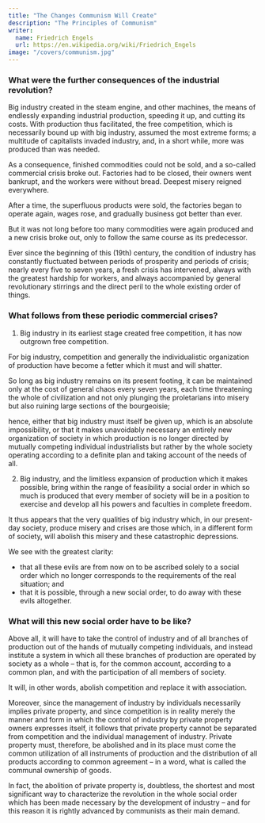 ```yaml
---
title: "The Changes Communism Will Create"
description: "The Principles of Communism"
writer:
  name: Friedrich Engels
  url: https://en.wikipedia.org/wiki/Friedrich_Engels
image: "/covers/communism.jpg"
---
```




### What were the further consequences of the industrial revolution?

Big industry created in the steam engine, and other machines, the means of endlessly expanding industrial production, speeding it up, and cutting its costs. With production thus facilitated, the free competition, which is necessarily bound up with big industry, assumed the most extreme forms; a multitude of capitalists invaded industry, and, in a short while, more was produced than was needed.

As a consequence, finished commodities could not be sold, and a so-called commercial crisis broke out. Factories had to be closed, their owners went bankrupt, and the workers were without bread. Deepest misery reigned everywhere.

After a time, the superfluous products were sold, the factories began to operate again, wages rose, and gradually business got better than ever.

But it was not long before too many commodities were again produced and a new crisis broke out, only to follow the same course as its predecessor.

Ever since the beginning of this (19th) century, the condition of industry has constantly fluctuated between periods of prosperity and periods of crisis; nearly every five to seven years, a fresh crisis has intervened, always with the greatest hardship for workers, and always accompanied by general revolutionary stirrings and the direct peril to the whole existing order of things.




### What follows from these periodic commercial crises?

1. Big industry in its earliest stage created free competition, it has now outgrown free competition.

For big industry, competition and generally the individualistic organization of production have become a fetter which it must and will shatter.

So long as big industry remains on its present footing, it can be maintained only at the cost of general chaos every seven years, each time threatening the whole of civilization and not only plunging the proletarians into misery but also ruining large sections of the bourgeoisie;

hence, either that big industry must itself be given up, which is an absolute impossibility, or that it makes unavoidably necessary an entirely new organization of society in which production is no longer directed by mutually competing individual industrialists but rather by the whole society operating according to a definite plan and taking account of the needs of all.


2. Big industry, and the limitless expansion of production which it makes possible, bring within the range of feasibility a social order in which so much is produced that every member of society will be in a position to exercise and develop all his powers and faculties in complete freedom.

It thus appears that the very qualities of big industry which, in our present-day society, produce misery and crises are those which, in a different form of society, will abolish this misery and these catastrophic depressions.

We see with the greatest clarity:

- that all these evils are from now on to be ascribed solely to a social order which no longer corresponds to the requirements of the real situation; and
- that it is possible, through a new social order, to do away with these evils altogether.



### What will this new social order have to be like?

Above all, it will have to take the control of industry and of all branches of production out of the hands of mutually competing individuals, and instead institute a system in which all these branches of production are operated by society as a whole – that is, for the common account, according to a common plan, and with the participation of all members of society.

It will, in other words, abolish competition and replace it with association.

Moreover, since the management of industry by individuals necessarily implies private property, and since competition is in reality merely the manner and form in which the control of industry by private property owners expresses itself, it follows that private property cannot be separated from competition and the individual management of industry. Private property must, therefore, be abolished and in its place must come the common utilization of all instruments of production and the distribution of all products according to common agreement – in a word, what is called the communal ownership of goods.

In fact, the abolition of private property is, doubtless, the shortest and most significant way to characterize the revolution in the whole social order which has been made necessary by the development of industry – and for this reason it is rightly advanced by communists as their main demand.



